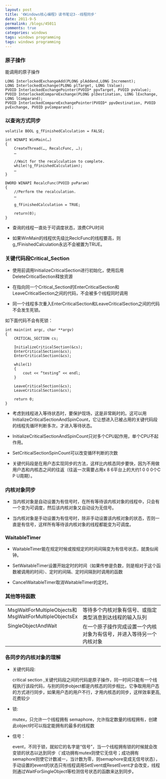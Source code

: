 ```yaml
---
layout: post
title: '《Windows核心编程》读书笔记3--线程同步'
date: 2011-9-5
permalink: /blogs/45011
comments: true
categories: windows
tags: windows programming
tags: windows programming
---
```


### 原子操作

能调用的原子操作

    LONG InterlockedExchangeAdd(PLONG plAddend,LONG Increment);
    LONG InterlockedExchange(PLONG plTarget, LONG lValue);
    PVOID InterlockedExchangePointer(PVOID* ppvTarget, PVOID pvValue);
    PVOID InterlockedCompareExchange(PLONG plDestination, LONG lExchange, LONG lComparand);
    PVOID InterlockedCompareExchangePointer(PVOID* ppvDestination, PVOID pvExchange, PVOID pvComparand);

<!--more-->

### 以查询方式同步

    volatile BOOL g_fFinishedCalculation = FALSE;

    int WINAPI WinMain(…)
    {
        CreateThread(…, RecalcFunc, …);
        …

        //Wait for the recalculation to complete. 
        while(!g_fFinishedCalculation);
        …
    }

    DWORD WINAPI RecalcFunc(PVOID pvParam)
    {
        //Perform the recalculation. 
        …

        g_fFinishedCalculation = TRUE;

        return(0);
    }

- 查询的线程一直处于可调度状态，浪费CPU时间

- 如果WinMain的线程优先级比ReclcFunc的线程要高，则g\_fFinishedCalculation永远不会被置为TRUE。

### 关键代码段Critical\_Section

- 使用前调用InitializeCriticalSection进行初始化，使用后用DeleteCriticalSection释放资源

- 在指向同一个Critical\_Section的EnterCriticalSection和LeaveCriticalSection之间的代码，不会被多个线程同时调用

- 同一个线程多次重入EnterCriticalSection和LeaveCriticalSection之间的代码不会发生死锁。

如下面代码不会有死锁：

    int main(int argc, char **argv)
    {
        CRITICAL_SECTION cs;

        InitializeCriticalSection(&cs);
        EnterCriticalSection(&cs);
        EnterCriticalSection(&cs);

        while(1)
        {
            cout << “testing” << endl;
        }

        LeaveCriticalSection(&cs);
        LeaveCriticalSection(&cs);

        return 0;
    }

- 考虑到线程进入等待状态时，要保护现场，这是非常耗时的。这可以用InitializeCriticalSectionAndSpinCount，它让想进入已被占用的关键代码段的线程先循环判断多次，才进入等待状态。

- InitializeCriticalSectionAndSpinCount只对多个CPU起作用，单个CPU不起作用。

- SetCriticalSectionSpinCount可以改变循环判断的次数

- 关键代码段是在用户态实现同步的方法，这样比内核态同步要快，因为不用做用户态和内核态之间的往返（往返一次需要占用x 8 6平台上的大约1 0 0 0个C P U周期）。

### 内核对象同步

- 当内核对象是自动设置为有信号时，在所有等待该内核对象的线程中，只会有一个变为可调度，然后该内核对象又自动设为无信号。

- 当内核对象是手动设置为有信号时，除非手动设置该内核对象的状态，否则一直是有信号，这样所有等待该内核对象的线程都能变为可调度。

### WaitableTimer

- WaitableTimer能在规定时候或按规定的时间间隔变为有信号状态，就类似闹钟。

- SetWaitableTimer设置开始定时的时间（如果传参是负数，则是相对于这个函数被调用的时间）、定时的间隔、定时间隔到时调用的函数

- CancelWaitableTimer取消WaitableTimer的定时。

### 其他等待函数

<table width="571" border="0" cellspacing="0" cellpadding="2">
<tbody>
<tr>
<td valign="top" width="208">MsgWaitForMultipleObjects和MsgWaitForMultipleObjectsEx</td>
<td valign="top" width="361">等待多个内核对象有信号、或指定类型消息到达线程的输入队列</td>
</tr>
<tr>
<td valign="top" width="208">SingleObjectAndWait</td>
<td valign="top" width="361">在一个原子操作完成设置一个内核对象为有信号，并进入等待另一个内核对象</td>
</tr>
</tbody>
</table>

### 各同步的内核对象的理解

- 关键代码段:

    critical section ,关键代码段之间的代码是原子操作，同一时间只能有一个线程执行该段代码，与别的同步object都是内核态的同步相比，它争取用用户态的方式进行同步，如果用户态的用户不行，才用内核态的同步，这样效率更高,花费较少

- 锁:

    mutex，只允许一个线程拥有
    semaphore，允许指定数量的线程拥有，创建此object时可以指定能拥有的最多的线程数

- 信号：

    event，不同于锁，就如它的名字是“信号”，当一个线程拥有锁的时候就会改变锁的状态以达到同步（`成功拥有mutex则使它无信号；成功拥有semaphore则使它计数减一，当计数为零，则semaphore变成无信号状态），手动设置的event的状态只有线程调用SetEvent或ResetEvent才会改变，线程则通过WaitForSingleObject等检测信号状态的函数来达到同步。

